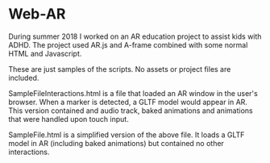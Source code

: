 # Web-AR

During summer 2018 I worked on an AR education project to assist kids with ADHD. The project used AR.js and A-frame combined with some normal HTML and Javascript.  

These are just samples of the scripts. No assets or project files are included.

SampleFileInteractions.html is a file that loaded an AR window in the user's browser. When a marker is detected, a GLTF model would appear in AR. This version contained and audio track, baked animations and animations that were handled upon touch input.

SampleFile.html is a simplified version of the above file. It loads a GLTF model in AR (including baked animations) but contained no other interactions.
